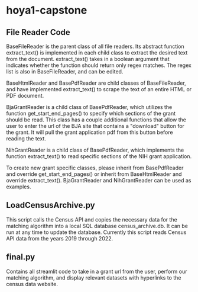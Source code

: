 # hoya1-capstone

## File Reader Code
BaseFileReader is the parent class of all file readers. Its abstract function extract_text() is implemented in each child class to extract the desired text from the document. 
extract_text() takes in a boolean argument that indicates whether the function should return only regex matches. The regex list is also in BaseFileReader, and can be edited. 

BaseHtmlReader and BasePdfReader are child classes of BaseFileReader, and have implemented extract_text() to scrape the text of an entire HTML or PDF document. 

BjaGrantReader is a child class of BasePdfReader, which utilizes the function get_start_end_pages() to specify which sections of the grant should be read. 
This class has a couple additional functions that allow the user to enter the url of the BJA site that contains a "download" button for the grant. It will pull the grant application pdf from this button before reading the text.

NihGrantReader is a child class of BasePdfReader, which implements the function extract_text() to read specific sections of the NIH grant application.

To create new grant specific classes, please inherit from BasePdfReader and override get_start_end_pages() or inherit from BaseHtmlReader and override extract_text(). 
BjaGrantReader and NihGrantReader can be used as examples.

## LoadCensusArchive.py
This script calls the Census API and copies the necessary data for the matching algorithm into a local SQL database census_archive.db. It can be run at any time to update the database.
Currently this script reads Census API data from the years 2019 through 2022.

## final.py
Contains all streamlit code to take in a grant url from the user, perform our matching algorithm, and display relevant datasets with hyperlinks to the census data website.
